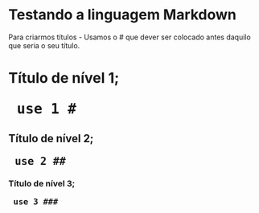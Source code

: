 # Testando a linguagem Markdown

Para criarmos títulos -  Usamos o # que dever ser colocado antes daquilo que seria o seu título.

# Título de nível 1; <pre> use 1 # </pre>
## Título de nível 2; <pre> use 2 ## </pre>
### Título de nível 3; <pre> use 3 ### </pre>
